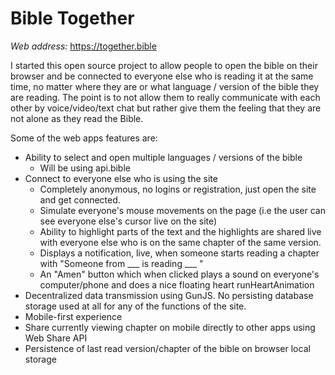 # Bible Together

_Web address:_ https://together.bible

I started this open source project to allow people to open the bible on their browser and be connected to everyone else who is reading it at the same time, no matter where they are or what language / version of the bible they are reading. The point is to not allow them to really communicate with each other by voice/video/text chat but rather give them the feeling that they are not alone as they read the Bible.

Some of the web apps features are:
  * Ability to select and open multiple languages / versions of the bible
    * Will be using api.bible
  * Connect to everyone else who is using the site
    * Completely anonymous, no logins or registration, just open the site and get connected.
    * Simulate everyone's mouse movements on the page (i.e the user can see everyone else's cursor live on the site)
    * Ability to highlight parts of the text and the highlights are shared live with everyone else who is on the same chapter of the same version.
    * Displays a notification, live, when someone starts reading a chapter with "Someone from ___ is reading ___ "
    * An "Amen" button which when clicked plays a sound on everyone's computer/phone and does a nice floating heart runHeartAnimation
  * Decentralized data transmission using GunJS. No persisting database storage used at all for any of the functions of the site.
  * Mobile-first experience
  * Share currently viewing chapter on mobile directly to other apps using Web Share API
  * Persistence of last read version/chapter of the bible on browser local storage
